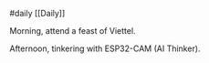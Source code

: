 #daily 
[[Daily]]

Morning, attend a feast of Viettel.

Afternoon, tinkering with ESP32-CAM (AI Thinker).